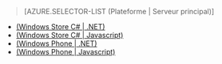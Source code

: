 ﻿> [AZURE.SELECTOR-LIST (Plateforme | Serveur principal)]
- [(Windows Store C# | .NET)](/fr-fr/documentation/articles/mobile-services-dotnet-backend-windows-store-dotnet-upload-data-blob-storage/)
- [(Windows Store C# | Javascript)](/fr-fr/documentation/articles/mobile-services-windows-store-dotnet-upload-data-blob-storage/)
- [(Windows Phone | .NET)](/fr-fr/documentation/articles/mobile-services-dotnet-backend-windows-phone-upload-data-blob-storage/)
- [(Windows Phone | Javascript)](/fr-fr/documentation/articles/mobile-services-windows-phone-upload-data-blob-storage/)
